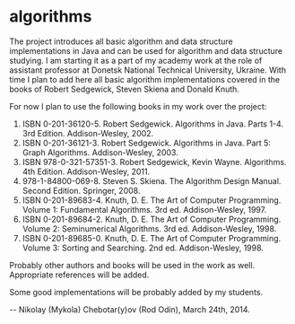 algorithms
==========

The project introduces all basic algorithm and data structure implementations in Java and can be used for algorithm and data structure studying.
I am starting it as a part of my academy work at the role of assistant professor at Donetsk National Technical University, Ukraine.
With time I plan to add here all basic algorithm implementations covered in the books of Robert Sedgewick, Steven Skiena and Donald Knuth.

For now I plan to use the following books in my work over the project:

1. ISBN 0-201-36120-5. Robert Sedgewick. Algorithms in Java. Parts 1-4. 3rd Edition. Addison-Wesley, 2002.
2. ISBN 0-201-36121-3. Robert Sedgewick. Algorithms in Java. Part 5: Graph Algorithms. Addison-Wesley, 2003.
3. ISBN 978-0-321-57351-3. Robert Sedgewick, Kevin Wayne. Algorithms. 4th Edition. Addison-Wesley, 2011.
4. 978-1-84800-069-8. Steven S. Skiena. The Algorithm Design Manual. Second Edition. Springer, 2008.
5. ISBN 0-201-89683-4. Knuth, D. E. The Art of Computer Programming. Volume 1: Fundamental Algorithms. 3rd ed. Addison-Wesley, 1997.
6. ISBN 0-201-89684-2. Knuth, D. E. The Art of Computer Programming. Volume 2: Seminumerical Algorithms. 3rd ed. Addison-Wesley, 1998.
7. ISBN 0-201-89685-0. Knuth, D. E. The Art of Computer Programming. Volume 3: Sorting and Searching. 2nd ed. Addison-Wesley, 1998.

Probably other authors and books will be used in the work as well. Appropriate references will be added.

Some good implementations will be probably added by my students.

--
Nikolay (Mykola) Chebotar(y)ov (Rod Odin), March 24th, 2014.

